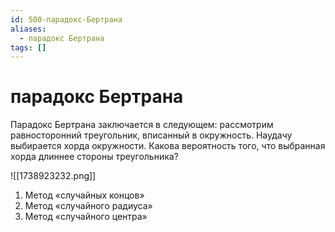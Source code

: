 ```yaml
---
id: 500-парадокс-Бертрана
aliases:
  - парадокс Бертрана
tags: []
---
```


# парадокс Бертрана
Парадокс Бертрана заключается в следующем: рассмотрим равносторонний
треугольник, вписанный в окружность. Наудачу выбирается хорда окружности.
Какова вероятность того, что выбранная хорда длиннее стороны треугольника?

![[1738923232.png]]

1. Метод «случайных концов»
2. Метод «случайного радиуса»
3. Метод «случайного центра»
